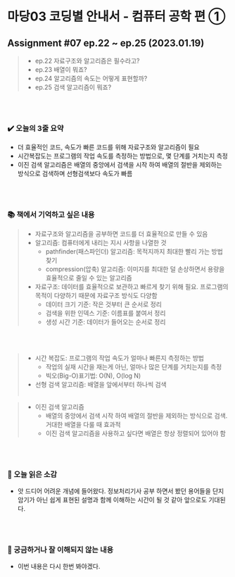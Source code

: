 # 마당03 코딩별 안내서 - 컴퓨터 공학 편 ①
## Assignment #07 ep.22 ~ ep.25 (2023.01.19)
> * ep.22 자료구조와 알고리즘은 필수라고?
> * ep.23 배열이 뭐죠?
> * ep.24 알고리즘의 속도는 어떻게 표현할까?
> * ep.25 검색 알고리즘이 뭐죠?

<br><br>

### ✔️ 오늘의 3줄 요약

* 더 효율적인 코드, 속도가 빠른 코드를 위해 자료구조와 알고리즘이 필요
* 시간복잡도는 프로그램의 작업 속도를 측정하는 방법으로, 몇 단계를 거치는지 측정
* 이진 검색 알고리즘은 배열의 중앙에서 검색을 시작 하여 배열의 절반을 제외하는 방식으로 검색하며 선형검색보다 속도가 빠름

<br><br>


### 📚 책에서 기억하고 싶은 내용

> * 자료구조와 알고리즘을 공부하면 코드를 더 효율적으로 만들 수 있음
> * 알고리즘: 컴퓨터에게 내리는 지시 사항을 나열한 것
>   * pathfinder(패스파인더) 알고리즘: 목적지까지 최대한 빨리 가는 방법 찾기
>   * compression(압축) 알고리즘: 이미지를 최대한 덜 손상하면서 용량을 효율적으로 줄일 수 있는 알고리즘
> * 자료구조: 데이터를 효율적으로 보관하고 빠르게 찾기 위해 필요. 프로그램의 목적이 다양하기 때문에 자료구조 방식도 다양함
>   * 데이터 크기 기준: 작은 것부터 큰 순서로 정리
>   * 검색을 위한 인덱스 기준: 이름표를 붙여서 정리
>   * 생성 시간 기준: 데이터가 들어오는 순서로 정리

<br><br>

> * 시간 복잡도: 프로그램의 작업 속도가 얼마나 빠른지 측정하는 방법
>   * 작업의 실재 시간을 재는게 아닌, 얼마나 많은 단계를 거치는지를 측정
>   * 빅오(Big-O)표기법: O(N), O(log N)
> * 선형 검색 알고리즘: 배열을 앞에서부터 하나씩 검색
<br><br>

> * 이진 검색 알고리즘
>   * 배열의 중앙에서 검색 시작 하여 배열의 절반을 제외하는 방식으로 검색. 거대한 배열을 다룰 때 효과적
>   * 이진 검색 알고리즘을 사용하고 싶다면 배열은 항상 정렬되어 있어야 함

<br><br>


### 🤔 오늘 읽은 소감

* 앗 드디어 어려운 개념에 들어왔다. 정보처리기사 공부 하면서 봤던 용어들을 단지 암기가 아닌 쉽게 표현된 설명과 함께 이해하는 시간이 될 것 같아 앞으로도 기대된다.

<br><br>

### 🧩 궁금하거나 잘 이해되지 않는 내용

* 이번 내용은 다시 한번 봐야겠다.
